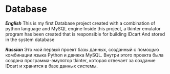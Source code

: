 # Database

**_English_**
This is my first Database project created with a combination of python language and MySQL engine
Inside this project, a tkinter emulator program has been created that is responsible for building IDcart And stored in the system database

**_Russian_**
Это мой первый проект базы данных, созданный с помощью комбинации языка Python и движка MySQL.
Внутри этого проекта была создана программа-эмулятор tkinter, которая отвечает за создание IDcart и хранится в базе данных системы.

